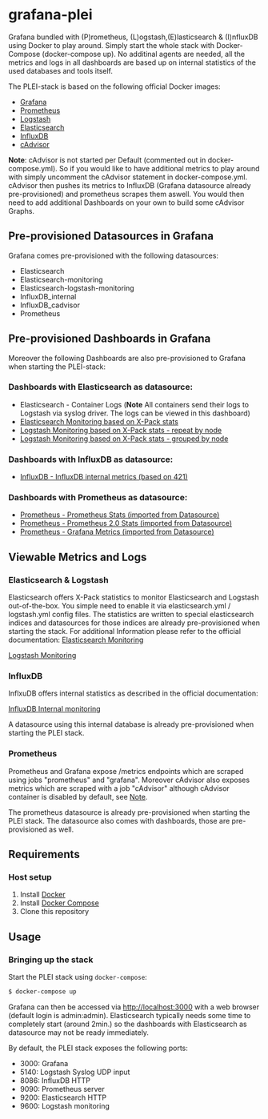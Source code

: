 # grafana-plei
Grafana bundled with (P)rometheus, (L)ogstash,(E)lasticsearch & (I)nfluxDB using Docker to play around. Simply start the whole stack with Docker-Compose (docker-compose up). No additinal agents are needed, all the metrics and logs in all dashboards are based up on internal statistics of the used databases and tools itself.

The PLEI-stack is based on the following official Docker images:

* [Grafana](https://hub.docker.com/r/grafana/grafana/)
* [Prometheus](https://hub.docker.com/r/prom/prometheus/)
* [Logstash](https://www.docker.elastic.co)
* [Elasticsearch](https://www.docker.elastic.co)
* [InfluxDB](https://hub.docker.com/_/influxdb/)
* [cAdvisor](https://hub.docker.com/r/google/cadvisor/)

**Note**:
cAdvisor is not started per Default (commented out in docker-compose.yml). So if you would like to have additional metrics to play around with simply uncomment the cAdvisor statement in docker-compose.yml. cAdvisor then pushes its metrics to InfluxDB (Grafana datasource already pre-provisioned) and prometheus scrapes them aswell. You would then need to add additional Dashboards on your own to build some cAdvisor Graphs.

## Pre-provisioned Datasources in Grafana
Grafana comes pre-provisioned with the following datasources:

- Elasticsearch
- Elasticsearch-monitoring
- Elasticsearch-logstash-monitoring
- InfluxDB_internal
- InfluxDB_cadvisor
- Prometheus

## Pre-provisioned Dashboards in Grafana
Moreover the following Dashboards are also pre-provisioned to Grafana when starting the PLEI-stack:

### Dashboards with Elasticsearch as datasource:
- Elasticsearch - Container Logs (**Note** All containers send their logs to Logstash via syslog driver. The logs can be viewed in this dashboard)
- [Elasticsearch Monitoring based on X-Pack stats](https://grafana.com/dashboards/8642)
- [Logstash Monitoring based on X-Pack stats - repeat by node](
  https://grafana.com/dashboards/8470)
- [Logstash Monitoring based on X-Pack stats - grouped by node](https://grafana.com/dashboards/8467)

### Dashboards with InfluxDB as datasource:
- [InfluxDB - InfluxDB internal metrics (based on 421)](https://grafana.com/dashboards/421)

### Dashboards with Prometheus as datasource:
- [Prometheus  - Prometheus Stats (imported from Datasource)](https://github.com/grafana/grafana/tree/master/public/app/plugins/datasource/prometheus/dashboards/prometheus_stats.json)
- [Prometheus - Prometheus 2.0 Stats (imported from Datasource)](https://github.com/grafana/grafana/tree/master/public/app/plugins/datasource/prometheus/dashboards/prometheus_2_stats.json)
- [Prometheus - Grafana Metrics (imported from Datasource)](https://github.com/grafana/grafana/blob/master/public/app/plugins/datasource/prometheus/dashboards/grafana_stats.json)

## Viewable Metrics and Logs

### Elasticsearch & Logstash
Elasticsearch offers X-Pack statistics to monitor Elasticsearch and Logstash out-of-the-box. You simple need to enable it via elasticsearch.yml / logstash.yml config files. The statistics are written to special elasticsearch indices and datasources for those indices are already pre-provisioned when starting the stack.
For additional Information please refer to the official documentation:
[Elasticsearch Monitoring ](https://www.elastic.co/guide/en/elasticsearch/reference/current/configuring-monitoring.html)

[Logstash Monitoring](https://www.elastic.co/guide/en/logstash/current/configuring-logstash.html)

### InfluxDB
InflxuDB offers internal statistics as described in the official documentation:

[InfluxDB Internal monitoring](https://docs.influxdata.com/influxdb/v1.6/administration/server_monitoring/#internal-monitoring)

A datasource using this internal database is already pre-provisioned when starting the PLEI stack.

### Prometheus
Prometheus and Grafana expose /metrics endpoints which are scraped using jobs "prometheus" and "grafana". Moreover cAdvisor also exposes metrics which are scraped with a job "cAdvisor" although cAdvisor container is disabled by default, see [Note](#grafana-plei).

The prometheus datasource is already pre-provisioned when starting the PLEI stack. The datasource also comes with dashboards, those are pre-provisioned as well. 

## Requirements

### Host setup

1. Install [Docker](https://www.docker.com/community-edition#/download)
2. Install [Docker Compose](https://docs.docker.com/compose/install/)
3. Clone this repository

## Usage

### Bringing up the stack

Start the PLEI stack using `docker-compose`:

```bash
$ docker-compose up
```
Grafana can then be accessed via [http://localhost:3000](http://localhost:3000) with a web browser (default login is admin:admin). Elasticsearch typically needs some time to completely start (around 2min.) so the dashboards with Elasticsearch as datasource may not be ready immediately.

By default, the PLEI stack exposes the following ports:
* 3000: Grafana
* 5140: Logstash Syslog UDP input
* 8086: InfluxDB HTTP
* 9090: Prometheus server
* 9200: Elasticsearch HTTP
* 9600: Logstash monitoring  
